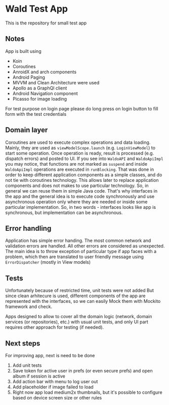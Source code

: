 # Wald Test App
This is the repository for small test app

## Notes

App is built using
- Koin
- Coroutines
- AnroidX and arch components
- Android Paging
- MVVM and Clean Architecture were used
- Apollo as a GraphQl client
- Android Navigation component
- Picasso for image loading

For test purpose on login page please do long press on login button to fill form with the test credentials

## Domain layer

Coroutines are used to execute complex operations and data loading. Mainly, they are used as 
`viewModelScope.launch` (e.g. `LoginViewModel`) to start some operation. Once operation is ready,
result is processed (e.g. dispatch errors) and posted to UI.
If you see into `WaldoAPI` and `WaldoApiImpl` you may notice, that functions are not marked as
`suspend` and inside `WaldoApiImpl` operations are executed in `runBlocking`. That was done in order to
keep different application components as a simple classes, and do not tie with coroutines technology.
This allows later to replace application components and does not makes to use particular technology. 
So, in general we can reuse them in simple Java code. That's why interfaces in the app and the general idea 
is to execute code synchronously and use asynchronous operation only where they are needed or inside
some particular implementation. So, in two words - interfaces looks like app is synchronous, but implementation
can be asynchronous. 

## Error handling

Application has simple error handing. The most common network and validation errors are 
handled. All other errors are considered as unexpected. 
The main idea is to throw exception of particular type if app faces with a problem,
which then are translated to user friendly message using `ErrorDispatcher` (mostly in View models)

## Tests

Unfortunately because of restricted time, unit tests were not added
But since clean arhitecure is used, different components of the app are represented with the interfaces, 
so we can easily Mock them with Mockito framework and check.

Apps designed to allow to cover all the domain logic (network, domain services (or repositories), etc.) 
with usual unit tests, and only UI part requires other approach for testing (if needed).

## Next steps

For improving app, next is need to be done
1. Add unit tests
2. Save token for active user in prefs (or even secure prefs) and open album if session is active
3. Add action bar with menu to log user out
4. Add placeholder if image failed to load
5. Right now app load medium2x thumbnails, but it's possible to configure based on device screen size
or other rules
